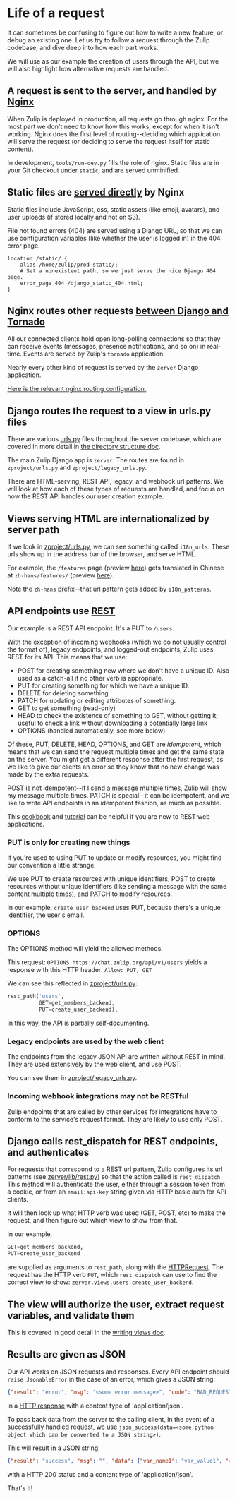 # Life of a request

It can sometimes be confusing to figure out how to write a new feature,
or debug an existing one. Let us try to follow a request through the
Zulip codebase, and dive deep into how each part works.

We will use as our example the creation of users through the API, but we
will also highlight how alternative requests are handled.

## A request is sent to the server, and handled by [Nginx](https://nginx.org/en/docs/)

When Zulip is deployed in production, all requests go through nginx.
For the most part we don't need to know how this works, except for when
it isn't working. Nginx does the first level of routing--deciding which
application will serve the request (or deciding to serve the request
itself for static content).

In development, `tools/run-dev.py` fills the role of nginx. Static files
are in your Git checkout under `static`, and are served unminified.

## Static files are [served directly][served-directly] by Nginx

[served-directly]: https://github.com/zulip/zulip/blob/main/puppet/zulip/files/nginx/zulip-include-frontend/app

Static files include JavaScript, css, static assets (like emoji, avatars),
and user uploads (if stored locally and not on S3).

File not found errors (404) are served using a Django URL, so that we
can use configuration variables (like whether the user is logged in)
in the 404 error page.

```nginx
location /static/ {
    alias /home/zulip/prod-static/;
    # Set a nonexistent path, so we just serve the nice Django 404 page.
    error_page 404 /django_static_404.html;
}
```

## Nginx routes other requests [between Django and Tornado][tornado-django]

[tornado-django]: ../overview/architecture-overview.html?highlight=tornado#django-and-tornado

All our connected clients hold open long-polling connections so that
they can receive events (messages, presence notifications, and so on) in
real-time. Events are served by Zulip's `tornado` application.

Nearly every other kind of request is served by the `zerver` Django
application.

[Here is the relevant nginx routing configuration.][nginx-config-link]

[nginx-config-link]: https://github.com/zulip/zulip/blob/main/puppet/zulip/files/nginx/zulip-include-frontend/app

## Django routes the request to a view in urls.py files

There are various
[urls.py](https://docs.djangoproject.com/en/3.2/topics/http/urls/)
files throughout the server codebase, which are covered in more detail
in
[the directory structure doc](../overview/directory-structure.md).

The main Zulip Django app is `zerver`. The routes are found in
`zproject/urls.py` and `zproject/legacy_urls.py`.

There are HTML-serving, REST API, legacy, and webhook url patterns. We
will look at how each of these types of requests are handled, and focus
on how the REST API handles our user creation example.

## Views serving HTML are internationalized by server path

If we look in
[zproject/urls.py](https://github.com/zulip/zulip/blob/main/zproject/urls.py),
we can see something called `i18n_urls`. These urls show up in the
address bar of the browser, and serve HTML.

For example, the `/features` page (preview
[here](https://zulip.com/features/)) gets translated in Chinese at
`zh-hans/features/` (preview
[here](https://zulip.com/zh-hans/features/)).

Note the `zh-hans` prefix--that url pattern gets added by `i18n_patterns`.

## API endpoints use [REST](https://www.ics.uci.edu/~fielding/pubs/dissertation/rest_arch_style.htm)

Our example is a REST API endpoint. It's a PUT to `/users`.

With the exception of incoming webhooks (which we do not usually control the
format of), legacy endpoints, and logged-out endpoints, Zulip uses REST
for its API. This means that we use:

- POST for creating something new where we don't have a unique
  ID. Also used as a catch-all if no other verb is appropriate.
- PUT for creating something for which we have a unique ID.
- DELETE for deleting something
- PATCH for updating or editing attributes of something.
- GET to get something (read-only)
- HEAD to check the existence of something to GET, without getting it;
  useful to check a link without downloading a potentially large link
- OPTIONS (handled automatically, see more below)

Of these, PUT, DELETE, HEAD, OPTIONS, and GET are _idempotent_, which
means that we can send the request multiple times and get the same
state on the server. You might get a different response after the first
request, as we like to give our clients an error so they know that no
new change was made by the extra requests.

POST is not idempotent--if I send a message multiple times, Zulip will
show my message multiple times. PATCH is special--it can be
idempotent, and we like to write API endpoints in an idempotent fashion,
as much as possible.

This [cookbook](http://restcookbook.com/) and
[tutorial](https://www.restapitutorial.com/) can be helpful if you are
new to REST web applications.

### PUT is only for creating new things

If you're used to using PUT to update or modify resources, you might
find our convention a little strange.

We use PUT to create resources with unique identifiers, POST to create
resources without unique identifiers (like sending a message with the
same content multiple times), and PATCH to modify resources.

In our example, `create_user_backend` uses PUT, because there's a unique
identifier, the user's email.

### OPTIONS

The OPTIONS method will yield the allowed methods.

This request:
`OPTIONS https://chat.zulip.org/api/v1/users`
yields a response with this HTTP header:
`Allow: PUT, GET`

We can see this reflected in [zproject/urls.py](https://github.com/zulip/zulip/blob/main/zproject/urls.py):

```python
rest_path('users',
          GET=get_members_backend,
          PUT=create_user_backend),
```

In this way, the API is partially self-documenting.

### Legacy endpoints are used by the web client

The endpoints from the legacy JSON API are written without REST in
mind. They are used extensively by the web client, and use POST.

You can see them in
[zproject/legacy_urls.py](https://github.com/zulip/zulip/blob/main/zproject/legacy_urls.py).

### Incoming webhook integrations may not be RESTful

Zulip endpoints that are called by other services for integrations have
to conform to the service's request format. They are likely to use
only POST.

## Django calls rest_dispatch for REST endpoints, and authenticates

For requests that correspond to a REST url pattern, Zulip configures
its url patterns (see
[zerver/lib/rest.py](https://github.com/zulip/zulip/blob/main/zerver/lib/rest.py))
so that the action called is `rest_dispatch`. This method will
authenticate the user, either through a session token from a cookie,
or from an `email:api-key` string given via HTTP basic auth for API
clients.

It will then look up what HTTP verb was used (GET, POST, etc) to make
the request, and then figure out which view to show from that.

In our example,

```python
GET=get_members_backend,
PUT=create_user_backend
```

are supplied as arguments to `rest_path`, along with the
[HTTPRequest](https://docs.djangoproject.com/en/3.2/ref/request-response/).
The request has the HTTP verb `PUT`, which `rest_dispatch` can use to
find the correct view to show:
`zerver.views.users.create_user_backend`.

## The view will authorize the user, extract request variables, and validate them

This is covered in good detail in the [writing views doc](writing-views.md).

## Results are given as JSON

Our API works on JSON requests and responses. Every API endpoint should
`raise JsonableError` in the case of an error, which gives a JSON string:

```json
{"result": "error", "msg": "<some error message>", "code": "BAD_REQUEST"}
```

in a
[HTTP response](https://docs.djangoproject.com/en/3.2/ref/request-response/)
with a content type of 'application/json'.

To pass back data from the server to the calling client, in the event of
a successfully handled request, we use
`json_success(data=<some python object which can be converted to a JSON string>)`.

This will result in a JSON string:

```json
{"result": "success", "msg": "", "data": {"var_name1": "var_value1", "var_name2": "var_value2"}}
```

with a HTTP 200 status and a content type of 'application/json'.

That's it!
